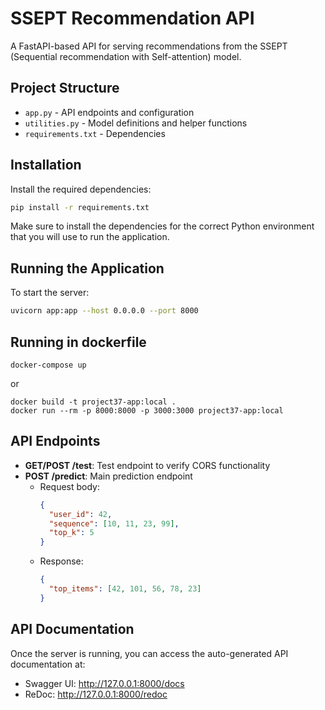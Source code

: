 # SSEPT Recommendation API

A FastAPI-based API for serving recommendations from the SSEPT (Sequential recommendation with Self-attention) model.

## Project Structure

- `app.py` - API endpoints and configuration
- `utilities.py` - Model definitions and helper functions
- `requirements.txt` - Dependencies

## Installation

Install the required dependencies:

```bash
pip install -r requirements.txt
```

Make sure to install the dependencies for the correct Python environment that you will use to run the application.

## Running the Application

To start the server:

```bash
uvicorn app:app --host 0.0.0.0 --port 8000
```

## Running in dockerfile
```
docker-compose up
```
or
```
docker build -t project37-app:local .
docker run --rm -p 8000:8000 -p 3000:3000 project37-app:local
```


## API Endpoints

- **GET/POST /test**: Test endpoint to verify CORS functionality
- **POST /predict**: Main prediction endpoint
  - Request body:
    ```json
    {
      "user_id": 42,
      "sequence": [10, 11, 23, 99],
      "top_k": 5
    }
    ```
  - Response:
    ```json
    {
      "top_items": [42, 101, 56, 78, 23]
    }
    ```

## API Documentation

Once the server is running, you can access the auto-generated API documentation at:
- Swagger UI: http://127.0.0.1:8000/docs
- ReDoc: http://127.0.0.1:8000/redoc 